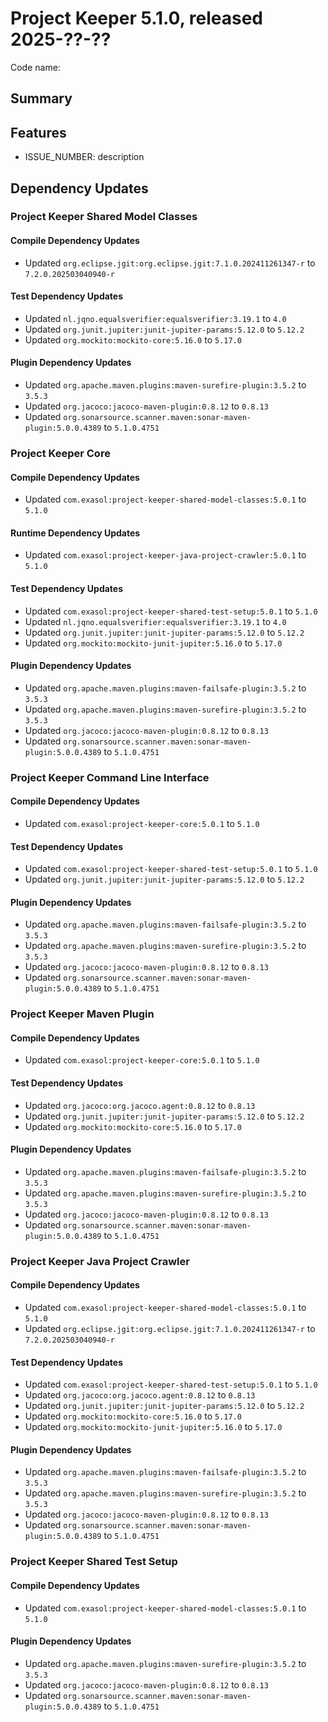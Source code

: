 # Project Keeper 5.1.0, released 2025-??-??

Code name:

## Summary

## Features

* ISSUE_NUMBER: description

## Dependency Updates

### Project Keeper Shared Model Classes

#### Compile Dependency Updates

* Updated `org.eclipse.jgit:org.eclipse.jgit:7.1.0.202411261347-r` to `7.2.0.202503040940-r`

#### Test Dependency Updates

* Updated `nl.jqno.equalsverifier:equalsverifier:3.19.1` to `4.0`
* Updated `org.junit.jupiter:junit-jupiter-params:5.12.0` to `5.12.2`
* Updated `org.mockito:mockito-core:5.16.0` to `5.17.0`

#### Plugin Dependency Updates

* Updated `org.apache.maven.plugins:maven-surefire-plugin:3.5.2` to `3.5.3`
* Updated `org.jacoco:jacoco-maven-plugin:0.8.12` to `0.8.13`
* Updated `org.sonarsource.scanner.maven:sonar-maven-plugin:5.0.0.4389` to `5.1.0.4751`

### Project Keeper Core

#### Compile Dependency Updates

* Updated `com.exasol:project-keeper-shared-model-classes:5.0.1` to `5.1.0`

#### Runtime Dependency Updates

* Updated `com.exasol:project-keeper-java-project-crawler:5.0.1` to `5.1.0`

#### Test Dependency Updates

* Updated `com.exasol:project-keeper-shared-test-setup:5.0.1` to `5.1.0`
* Updated `nl.jqno.equalsverifier:equalsverifier:3.19.1` to `4.0`
* Updated `org.junit.jupiter:junit-jupiter-params:5.12.0` to `5.12.2`
* Updated `org.mockito:mockito-junit-jupiter:5.16.0` to `5.17.0`

#### Plugin Dependency Updates

* Updated `org.apache.maven.plugins:maven-failsafe-plugin:3.5.2` to `3.5.3`
* Updated `org.apache.maven.plugins:maven-surefire-plugin:3.5.2` to `3.5.3`
* Updated `org.jacoco:jacoco-maven-plugin:0.8.12` to `0.8.13`
* Updated `org.sonarsource.scanner.maven:sonar-maven-plugin:5.0.0.4389` to `5.1.0.4751`

### Project Keeper Command Line Interface

#### Compile Dependency Updates

* Updated `com.exasol:project-keeper-core:5.0.1` to `5.1.0`

#### Test Dependency Updates

* Updated `com.exasol:project-keeper-shared-test-setup:5.0.1` to `5.1.0`
* Updated `org.junit.jupiter:junit-jupiter-params:5.12.0` to `5.12.2`

#### Plugin Dependency Updates

* Updated `org.apache.maven.plugins:maven-failsafe-plugin:3.5.2` to `3.5.3`
* Updated `org.apache.maven.plugins:maven-surefire-plugin:3.5.2` to `3.5.3`
* Updated `org.jacoco:jacoco-maven-plugin:0.8.12` to `0.8.13`
* Updated `org.sonarsource.scanner.maven:sonar-maven-plugin:5.0.0.4389` to `5.1.0.4751`

### Project Keeper Maven Plugin

#### Compile Dependency Updates

* Updated `com.exasol:project-keeper-core:5.0.1` to `5.1.0`

#### Test Dependency Updates

* Updated `org.jacoco:org.jacoco.agent:0.8.12` to `0.8.13`
* Updated `org.junit.jupiter:junit-jupiter-params:5.12.0` to `5.12.2`
* Updated `org.mockito:mockito-core:5.16.0` to `5.17.0`

#### Plugin Dependency Updates

* Updated `org.apache.maven.plugins:maven-failsafe-plugin:3.5.2` to `3.5.3`
* Updated `org.apache.maven.plugins:maven-surefire-plugin:3.5.2` to `3.5.3`
* Updated `org.jacoco:jacoco-maven-plugin:0.8.12` to `0.8.13`
* Updated `org.sonarsource.scanner.maven:sonar-maven-plugin:5.0.0.4389` to `5.1.0.4751`

### Project Keeper Java Project Crawler

#### Compile Dependency Updates

* Updated `com.exasol:project-keeper-shared-model-classes:5.0.1` to `5.1.0`
* Updated `org.eclipse.jgit:org.eclipse.jgit:7.1.0.202411261347-r` to `7.2.0.202503040940-r`

#### Test Dependency Updates

* Updated `com.exasol:project-keeper-shared-test-setup:5.0.1` to `5.1.0`
* Updated `org.jacoco:org.jacoco.agent:0.8.12` to `0.8.13`
* Updated `org.junit.jupiter:junit-jupiter-params:5.12.0` to `5.12.2`
* Updated `org.mockito:mockito-core:5.16.0` to `5.17.0`
* Updated `org.mockito:mockito-junit-jupiter:5.16.0` to `5.17.0`

#### Plugin Dependency Updates

* Updated `org.apache.maven.plugins:maven-failsafe-plugin:3.5.2` to `3.5.3`
* Updated `org.apache.maven.plugins:maven-surefire-plugin:3.5.2` to `3.5.3`
* Updated `org.jacoco:jacoco-maven-plugin:0.8.12` to `0.8.13`
* Updated `org.sonarsource.scanner.maven:sonar-maven-plugin:5.0.0.4389` to `5.1.0.4751`

### Project Keeper Shared Test Setup

#### Compile Dependency Updates

* Updated `com.exasol:project-keeper-shared-model-classes:5.0.1` to `5.1.0`

#### Plugin Dependency Updates

* Updated `org.apache.maven.plugins:maven-surefire-plugin:3.5.2` to `3.5.3`
* Updated `org.jacoco:jacoco-maven-plugin:0.8.12` to `0.8.13`
* Updated `org.sonarsource.scanner.maven:sonar-maven-plugin:5.0.0.4389` to `5.1.0.4751`
